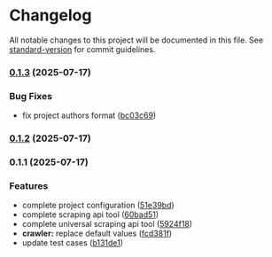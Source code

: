 # Changelog

All notable changes to this project will be documented in this file. See [standard-version](https://github.com/conventional-changelog/standard-version) for commit guidelines.

### [0.1.3](https://github-sunorains/scrapeless-ai/langchain-scrapeless/compare/v0.1.2...v0.1.3) (2025-07-17)


### Bug Fixes

* fix project authors format ([bc03c69](https://github-sunorains/scrapeless-ai/langchain-scrapeless/commit/bc03c694144f4ba40b82ad718d3c64cd73373f66))

### [0.1.2](https://github-sunorains/scrapeless-ai/langchain-scrapeless/compare/v0.1.1...v0.1.2) (2025-07-17)

### 0.1.1 (2025-07-17)


### Features

* complete project configuration ([51e39bd](https://github-sunorains/scrapeless-ai/langchain-scrapeless/commit/51e39bde2a1e0f145f0aa66a92d935fecff4427f))
* complete scraping api tool ([60bad51](https://github-sunorains/scrapeless-ai/langchain-scrapeless/commit/60bad5110a45964d964aace83760915c222c7d90))
* complete universal scraping api tool ([5924f18](https://github-sunorains/scrapeless-ai/langchain-scrapeless/commit/5924f18f8c71e134325095d353c8f1751e59502b))
* **crawler:** replace default values ([fcd381f](https://github-sunorains/scrapeless-ai/langchain-scrapeless/commit/fcd381f2e6feb7455d164ea5c78404404ddee183))
* update test cases ([b131de1](https://github-sunorains/scrapeless-ai/langchain-scrapeless/commit/b131de16e3ff4892b780b502f8735921936a1061))
